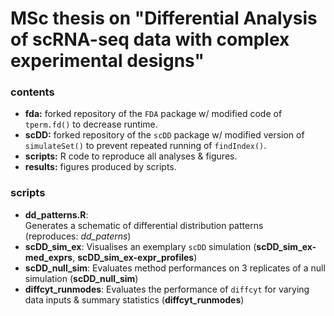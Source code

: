 # MSc thesis on "Differential Analysis of scRNA-seq data with complex experimental designs"

### contents

- **fda:** forked repository of the `FDA` package w/ modified code of `tperm.fd()` to decrease runtime.
- **scDD:** forked repository of the `scDD` package w/ modified version of `simulateSet()` to prevent repeated running of `findIndex()`.
- **scripts:** R code to reproduce all analyses & figures.
- **results:** figures produced by scripts.

### scripts

- **dd_patterns.R**: <br/>
  Generates a schematic of differential distribution patterns <br/>
  (reproduces: *dd_paterns*)
- **scDD_sim_ex**: Visualises an exemplary `scDD` simulation (**scDD_sim_ex-med_exprs**, **scDD_sim_ex-expr_profiles**)
- **scDD_null_sim**: Evaluates method performances on 3 replicates of a null simulation (**scDD_null_sim**)
- **diffcyt_runmodes**: Evaluates the performance of `diffcyt` for varying data inputs & summary statistics (**diffcyt_runmodes**)

